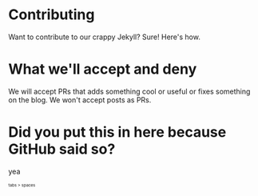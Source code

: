 # Contributing
Want to contribute to our crappy Jekyll? Sure! Here's how.

# What we'll accept and deny
We will accept PRs that adds something cool or useful or fixes something on the blog.
We won't accept posts as PRs.

# Did you put this in here because GitHub said so?
yea

<sup><sup><sup>tabs > spaces</sup></sup></sup>

